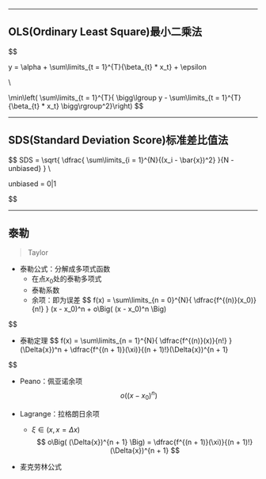 

---
## OLS(Ordinary Least Square)最小二乘法


$$


y = \alpha + \sum\limits_{t = 1}^{T}{\beta_{t} * x_t} + \epsilon

\\

\min\left(
\sum\limits_{t = 1}^{T}{
    \bigg\lgroup
        y - \sum\limits_{t = 1}^{T}{\beta_{t} * x_t}
    \bigg\rgroup^2}\right)
$$

---
## SDS(Standard Deviation Score)标准差比值法


$$
SDS = \sqrt{
    \dfrac{
        \sum\limits_{i = 1}^{N}{(x_i - \bar{x})^2}
    }{N - unbiased}
}
\\

unbiased = 0|1


$$


---
## 泰勒
> Taylor
- 泰勒公式：分解成多项式函数
    - 在点$x_0$处的泰勒多项式
    - 泰勒系数
    - 余项：即为误差
$$
f(x) = \sum\limits_{n = 0}^{N}{
    \dfrac{f^{(n)}(x_0)}{n!}
} (x - x_0)^n + o\Big( (x - x_0)^n \Big)

$$



- 泰勒定理
$$
f(x) = \sum\limits_{n = 1}^{N}{
    \dfrac{f^{(n)}(x)}{n!}
} (\Delta{x})^n + \dfrac{f^{(n + 1)}(\xi)}{(n + 1)!}(\Delta{x})^{n + 1}

$$


- Peano：佩亚诺余项
$$
o\Big( (x - x_0)^n \Big)
$$
- Lagrange：拉格朗日余项
    - $\xi \in (x, x = \Delta{x})$
$$
o\Big( (\Delta{x})^{n + 1} \Big) = \dfrac{f^{(n + 1)}(\xi)}{(n + 1)!}(\Delta{x})^{n + 1}
$$





- 麦克劳林公式